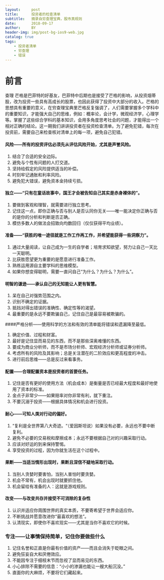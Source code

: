 ```yaml
---
layout:     post
title:      投资者的检查清单
subtitle:   摘录自穷查理宝典，股市真规则
date:       2018-09-17
author:     BY
header-img: img/post-bg-ios9-web.jpg
catalog: true
tags:
    - 投资者清单
    - 穷查理
    - 错误
---
```

# 前言
查理 芒格是巴菲特的好基友，巴菲特中后期也是接受了芒格的影响，从投资烟蒂股，改为投资一些具有高成长的股票，也因此获得了投资中大部分的收入。芒格的思想具有重要的意义，在穷查理宝典里芒格反复强调了，人们需要掌握多个学科中的重要知识，才能强大自己的思维，例如：概率论，会计学，微观经济学，心理学等。掌握了这些综合学科的基本知识，会用多角度思考社会的问题，才能得出一个相对正确的结论。这一期我们讲讲投资者在投资检查清单。为了避免犯错，每次在投资前，需要自己来检查核对清单上的每一项，避免自己犯错。



#### 风险——所有的投资评估必须先从评估风险开始，尤其是声誉风险。
1.  结合了合适的安全边际。
2.  避免与个性有问题的人打交道。
3.  坚持给假定的风险提供适当的补偿。
4.  时刻牢记通胀和利率风险。
5.  避免犯大错误，避免资本金持续亏损。

#### 独立——“只有在童话故事中，国王才会被告知自己其实是赤身裸体的”。
1.  要做到客观和理智，就需要进行独立思考。
2.  记住这一点，即你正确与否与别人是否认同你无关——唯一能决定你正确与否的是你的分析和判断是否正确。
3.  模仿多数人的做法会招致向均数回归（仅仅获得平均业绩）。

#### 准备——“获胜的唯一途径就是工作工作再工作，并希望能获得一些洞察力”。
1.  通过大量阅读，让自己成为一生的自学者；培育求知欲望，努力让自己一天比一天聪明。
2.  比获胜愿望更为重要的是愿意进行准备工作。
3.  熟练运用源自主要学科的思维模型。
4.  如果你想变得聪明，需要一直问自己“为什么？为什么？为什么”。

#### 明智的谦逊——承认自己的无知能让人更有智慧。
1.  呆在自己对强势范围之内。
2.  识别不确定的证据。
3.  抵挡对得出错误的准确性、确定性等的渴望。
4.  最重要的是永远不要欺骗自己，记住自己是最容易被欺骗的。

####严格分析——使用科学的方法和有效的清单能将错误和遗漏降至最低。
1.  确定价值、过程和财富。
2.  最好是记住显而易见的东西，而不是那些深奥难懂的东西。
3.  要成为商业分析师，而不是市场分析师、宏观经济分析师或证券分析师。
4.  考虑所有的风险及其影响；总是关注潜在的二阶效应和更高程度的冲击。
5.  进行前后思维——总是反过来看事务。

#### 配置——合理配置资本是投资者的首要任务。
1.  记住是否有更好的使用方法（机会成本）是衡量是否已经最大程度和最好地使用了资本的标准。
2.  金点子非常少——如果赔率对你非常有利，就下重注。
3.  不要沉溺于投资——根据具体情况和机会进行投资。

#### 耐心——可知人类对行动的偏好。
1.  “复利是全世界第八大奇迹。“（爱因斯坦说）如果没有必要，永远也不要中断复利。
2.  避免不必要的交易税和摩擦成本；永远不要根据自己对的兴趣采取行动。
3.  应该对好运的到来保持警惕。
4.  享受投资的过程，因为你就生活在这个过程中。

#### 果断——当适当情形出现时，果断且深信不疑地采取行动。
1.  当别人贪婪时要害怕，当别人害怕时要贪婪。
2.  机会不常有，机会出现时就要抓住他。
3.  机会留给有准备的人：这就是游戏规则。

#### 改变——与改变共存并接受不可消除的复杂性
1.  认识并适应你周围世界的真实本质，不要寄希望于世界会适应你。
2.  不断挑战并愿意改进你“最喜欢的想法”。
3.  认清现实，即使你不喜欢现实——尤其是当你不喜欢它的时候。


### 专注——让事情保持简单，记住你要做些什么
1.  记住名誉和正直是你最有价值的资产——而且会消失于眨眼之间。
2.  避免狂妄自大和厌倦效应。
3.  不能因专注于细枝末节而忽视了显而易见的东西。
4.  小心排除不需要的信息：“小小的渗漏也能让一艘大船沉没。”
5.  直面你的大麻烦，不要将它们藏起来。
